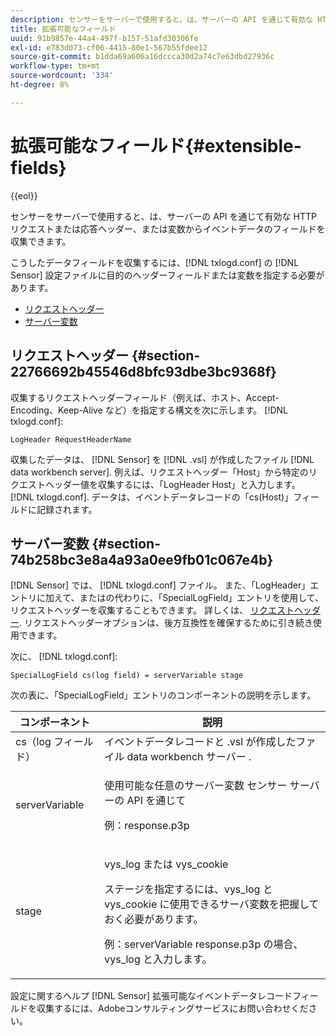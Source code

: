 ```yaml
---
description: センサーをサーバーで使用すると、は、サーバーの API を通じて有効な HTTP リクエストまたは応答ヘッダー、または変数からイベントデータのフィールドを収集できます。
title: 拡張可能なフィールド
uuid: 91b9857e-44a4-497f-b157-51afd30306fe
exl-id: e783d073-cf06-4415-80e1-567b55fdee12
source-git-commit: b1dda69a606a16dccca30d2a74c7e63dbd27936c
workflow-type: tm+mt
source-wordcount: '334'
ht-degree: 8%

---
```


# 拡張可能なフィールド{#extensible-fields}

{{eol}}

センサーをサーバーで使用すると、は、サーバーの API を通じて有効な HTTP リクエストまたは応答ヘッダー、または変数からイベントデータのフィールドを収集できます。

こうしたデータフィールドを収集するには、[!DNL txlogd.conf] の [!DNL Sensor] 設定ファイルに目的のヘッダーフィールドまたは変数を指定する必要があります。

* [リクエストヘッダー](../../../home/c-snsr-ovrvw/c-evnt-data-rcd-flds/c-ex-flds.md#section-22766692b45546d8bfc93dbe3bc9368f)
* [サーバー変数](../../../home/c-snsr-ovrvw/c-evnt-data-rcd-flds/c-ex-flds.md#section-74b258bc3e8a4a93a0ee9fb01c067e4b)

## リクエストヘッダー {#section-22766692b45546d8bfc93dbe3bc9368f}

収集するリクエストヘッダーフィールド（例えば、ホスト、Accept-Encoding、Keep-Alive など）を指定する構文を次に示します。 [!DNL txlogd.conf]:

```
LogHeader RequestHeaderName
```

収集したデータは、 [!DNL Sensor] を [!DNL .vsl] が作成したファイル [!DNL data workbench server]. 例えば、リクエストヘッダー「Host」から特定のリクエストヘッダー値を収集するには、「LogHeader Host」と入力します。 [!DNL txlogd.conf]. データは、イベントデータレコードの「cs(Host)」フィールドに記録されます。

## サーバー変数 {#section-74b258bc3e8a4a93a0ee9fb01c067e4b}

[!DNL Sensor] では、 [!DNL txlogd.conf] ファイル。 また、「LogHeader」エントリに加えて、またはの代わりに、「SpecialLogField」エントリを使用して、リクエストヘッダーを収集することもできます。 詳しくは、 [リクエストヘッダー](../../../home/c-snsr-ovrvw/c-evnt-data-rcd-flds/c-ex-flds.md#section-22766692b45546d8bfc93dbe3bc9368f). リクエストヘッダーオプションは、後方互換性を確保するために引き続き使用できます。

次に、 [!DNL txlogd.conf]:

```
SpecialLogField cs(log field) = serverVariable stage
```

次の表に、「SpecialLogField」エントリのコンポーネントの説明を示します。

<table id="table_053D5F34D56E4B15A85CA3B4FAD6E1B1"> 
 <thead> 
  <tr> 
   <th colname="col1" class="entry"> コンポーネント </th> 
   <th colname="col2" class="entry"> 説明 </th> 
  </tr> 
 </thead>
 <tbody> 
  <tr> 
   <td colname="col1"> cs（log フィールド） </td> 
   <td colname="col2"> イベントデータレコードと <span class="filepath"> .vsl </span> が作成したファイル <span class="keyword"> data workbench サーバー </span>. </td> 
  </tr> 
  <tr> 
   <td colname="col1"> serverVariable </td> 
   <td colname="col2"> <p>使用可能な任意のサーバー変数 <span class="wintitle"> センサー </span> サーバーの API を通じて </p> <p>例：response.p3p </p> </td> 
  </tr> 
  <tr> 
   <td colname="col1"> stage </td> 
   <td colname="col2"> <p>vys_log または vys_cookie </p> <p>ステージを指定するには、vys_log と vys_cookie に使用できるサーバ変数を把握しておく必要があります。 </p> <p>例：serverVariable response.p3p の場合、 vys_log と入力します。 </p> </td> 
  </tr> 
 </tbody> 
</table>

設定に関するヘルプ [!DNL Sensor] 拡張可能なイベントデータレコードフィールドを収集するには、Adobeコンサルティングサービスにお問い合わせください。
